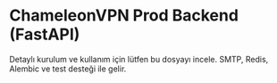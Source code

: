 
# ChameleonVPN Prod Backend (FastAPI)
Detaylı kurulum ve kullanım için lütfen bu dosyayı incele. SMTP, Redis, Alembic ve test desteği ile gelir.
    